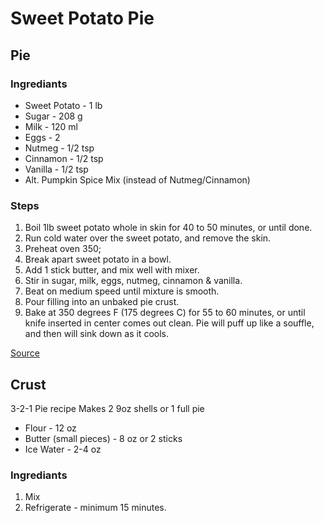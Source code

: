 # Sweet Potato Pie

## Pie

### Ingrediants

* Sweet Potato - 1 lb 
* Sugar - 208 g 
* Milk - 120 ml
* Eggs - 2
* Nutmeg - 1/2 tsp
* Cinnamon - 1/2 tsp
* Vanilla - 1/2 tsp
* Alt. Pumpkin Spice Mix (instead of Nutmeg/Cinnamon)

### Steps

1. Boil 1lb sweet potato whole in skin for 40 to 50 minutes, or until done.
2. Run cold water over the sweet potato, and remove the skin.
3. Preheat oven 350;
4. Break apart sweet potato in a bowl.
5. Add 1 stick butter, and mix well with mixer.
6. Stir in sugar, milk, eggs, nutmeg, cinnamon & vanilla.
7. Beat on medium speed until mixture is smooth.
8. Pour filling into an unbaked pie crust.
9. Bake at 350 degrees F (175 degrees C) for 55 to 60 minutes, or until knife inserted in center comes out clean. Pie will puff up like a souffle, and then will sink down as it cools.

[Source](https://www.allrecipes.com/recipe/12142/sweet-potato-pie-i/)

## Crust

3-2-1 Pie recipe
Makes 2 9oz shells or 1 full pie

* Flour - 12 oz
* Butter (small pieces) - 8 oz or 2 sticks
* Ice Water - 2-4 oz

### Ingrediants

1. Mix
2. Refrigerate - minimum 15 minutes.


